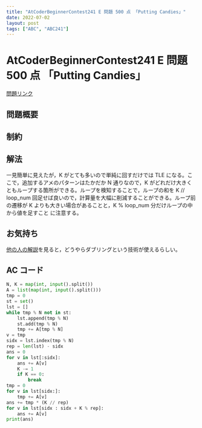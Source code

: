 ```yaml
---
title: "AtCoderBeginnerContest241 E 問題 500 点 「Putting Candies」"
date: 2022-07-02
layout: post
tags: ["ABC", "ABC241"]
---
```


# AtCoderBeginnerContest241 E 問題 500 点 「Putting Candies」

<a href="https://atcoder.jp/contests/abc242/tasks/abc242_d" blank="_target">問題リンク</a>

## 問題概要

## 制約

## 解法

一見簡単に見えたが，K がとても多いので単純に回すだけでは TLE になる。ここで，追加するアメのパターンはたかだか N 通りなので，K がどれだけ大きくともループする箇所ができる。ループを検知することで，ループの和を K // loop_num 回足せば良いので，計算量を大幅に削減することができる。ループ前の遷移が K よりも大きい場合があることと，K % loop_num 分だけループの中から値を足すこと に注意する。

## お気持ち

[他の人の解説](https://qiita.com/u2dayo/items/092fcdfb7902db6a9a72#e%E5%95%8F%E9%A1%8Cputting-candies)を見ると，どうやらダブリングという技術が使えるらしい。

## AC コード

```python
N, K = map(int, input().split())
A = list(map(int, input().split()))
tmp = 0
st = set()
lst = []
while tmp % N not in st:
    lst.append(tmp % N)
    st.add(tmp % N)
    tmp += A[tmp % N]
v = tmp
sidx = lst.index(tmp % N)
rep = len(lst) - sidx
ans = 0
for v in lst[:sidx]:
    ans += A[v]
    K -= 1
    if K == 0:
        break
tmp = 0
for v in lst[sidx:]:
    tmp += A[v]
ans += tmp * (K // rep)
for v in lst[sidx : sidx + K % rep]:
    ans += A[v]
print(ans)
```
